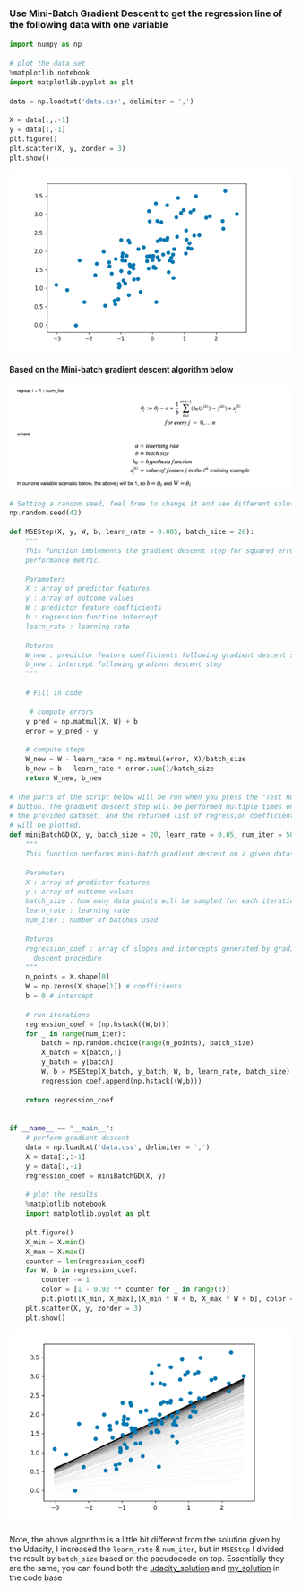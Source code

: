 
### Use Mini-Batch Gradient Descent to get the  regression line of the following data with one variable


```python
import numpy as np

# plot the data set
%matplotlib notebook
import matplotlib.pyplot as plt

data = np.loadtxt('data.csv', delimiter = ',')

X = data[:,:-1]
y = data[:,-1]
plt.figure()
plt.scatter(X, y, zorder = 3)
plt.show()
```

![dataset](https://github.com/dylan-shao/ML-DS-Udacity_Data_Scientist_Nanodegree/blob/master/helpers/dataset.png "dataset")

#### Based on the **Mini-batch gradient descent algorithm** below 

![algorithm](https://github.com/dylan-shao/ML-DS-Udacity_Data_Scientist_Nanodegree/blob/master/helpers/pseudocode.png "algorithm")



```python
# Setting a random seed, feel free to change it and see different solutions.
np.random.seed(42)

def MSEStep(X, y, W, b, learn_rate = 0.005, batch_size = 20):
    """
    This function implements the gradient descent step for squared error as a
    performance metric.
    
    Parameters
    X : array of predictor features
    y : array of outcome values
    W : predictor feature coefficients
    b : regression function intercept
    learn_rate : learning rate

    Returns
    W_new : predictor feature coefficients following gradient descent step
    b_new : intercept following gradient descent step
    """
    
    # Fill in code
    
     # compute errors
    y_pred = np.matmul(X, W) + b
    error = y_pred - y
    
    # compute steps
    W_new = W - learn_rate * np.matmul(error, X)/batch_size
    b_new = b - learn_rate * error.sum()/batch_size
    return W_new, b_new

# The parts of the script below will be run when you press the "Test Run"
# button. The gradient descent step will be performed multiple times on
# the provided dataset, and the returned list of regression coefficients
# will be plotted.
def miniBatchGD(X, y, batch_size = 20, learn_rate = 0.05, num_iter = 50):
    """
    This function performs mini-batch gradient descent on a given dataset.

    Parameters
    X : array of predictor features
    y : array of outcome values
    batch_size : how many data points will be sampled for each iteration
    learn_rate : learning rate
    num_iter : number of batches used

    Returns
    regression_coef : array of slopes and intercepts generated by gradient
      descent procedure
    """
    n_points = X.shape[0]
    W = np.zeros(X.shape[1]) # coefficients
    b = 0 # intercept
   
    # run iterations
    regression_coef = [np.hstack((W,b))]
    for _ in range(num_iter):
        batch = np.random.choice(range(n_points), batch_size)
        X_batch = X[batch,:]
        y_batch = y[batch]
        W, b = MSEStep(X_batch, y_batch, W, b, learn_rate, batch_size)
        regression_coef.append(np.hstack((W,b)))
    
    return regression_coef


if __name__ == "__main__":
    # perform gradient descent
    data = np.loadtxt('data.csv', delimiter = ',')
    X = data[:,:-1]
    y = data[:,-1]
    regression_coef = miniBatchGD(X, y)
    
    # plot the results
    %matplotlib notebook
    import matplotlib.pyplot as plt
    
    plt.figure()
    X_min = X.min()
    X_max = X.max()
    counter = len(regression_coef)
    for W, b in regression_coef:
        counter -= 1
        color = [1 - 0.92 ** counter for _ in range(3)]
        plt.plot([X_min, X_max],[X_min * W + b, X_max * W + b], color = color)
    plt.scatter(X, y, zorder = 3)
    plt.show()
```


![result](https://github.com/dylan-shao/ML-DS-Udacity_Data_Scientist_Nanodegree/blob/master/helpers/result.png "result")




Note, the above algorithm is a little bit different from the solution given by the Udacity, I increased the `learn_rate` & `num_iter`, but in `MSEStep` I divided the result by `batch_size` based on the pseudocode on top. Essentially they are the same, you can found both the [udacity_solution](https://github.com/dylan-shao/ML-DS-Udacity_Data_Scientist_Nanodegree/blob/master/Mini-batch_example/udacity_solution.py) and [my_solution](https://github.com/dylan-shao/ML-DS-Udacity_Data_Scientist_Nanodegree/blob/master/Mini-batch_example/my_solution.py) in the code base
